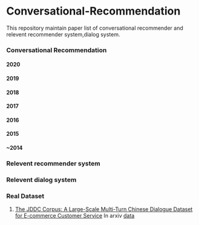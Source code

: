 # Conversational-Recommendation

This repository maintain paper list of conversational recommender and relevent recommender system,dialog system.



### Conversational Recommendation

#### 2020

#### 2019

#### 2018

#### 2017

#### 2016

#### 2015

#### ~2014



### Relevent recommender system

### Relevent dialog system

### Real Dataset

1. [The JDDC Corpus: A Large-Scale Multi-Turn Chinese Dialogue Dataset for E-commerce Customer Service](https://arxiv.org/abs/1911.09969)   In arxiv [data](http://jddc.jd.com/2019/jddc)

